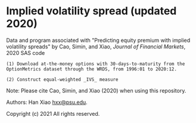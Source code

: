 # Implied volatility spread (updated 2020)
Data and program associated with "Predicting equity premium with implied volatility spreads" by Cao, Simin, and Xiao, _Journal of Financial Markets_, 2020
SAS code

    (1) Download at-the-money options with 30-days-to-maturity from the OptionMetrics dataset through the WRDS, from 1996:01 to 2020:12.
  
    (2) Construct equal-weighted _IVS_ measure

Note: Please cite Cao, Simin, and Xiao (2020) when using this repository.

Authors: Han Xiao <hxx@psu.edu>.

Copyright (c) 2021 All rights reserved. 
